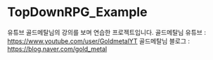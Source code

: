# TopDownRPG_Example
유튜브 골드메탈님의 강의를 보며 연습한 프로젝트입니다.
골드메탈님 유튜브 : https://www.youtube.com/user/GoldmetalYT
골드메탈님 블로그 : https://blog.naver.com/gold_metal
